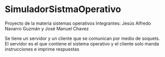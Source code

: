 # SimuladorSistmaOperativo

Proyecto de la materia sistemas operativos
Integrantes: Jesús Alfredo Navarro Guzmán y José Manuel Chavez

Se tiene un servidor y un cliente que se comunican por medio de soquets.
El servidor es el que contiene el sistema operativo y el cliente solo manda instrucciones e imprime respuestas
